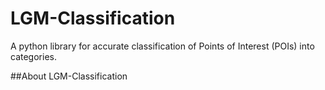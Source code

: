 # LGM-Classification
A python library for accurate classification of Points of Interest (POIs) into categories.

##About LGM-Classification

